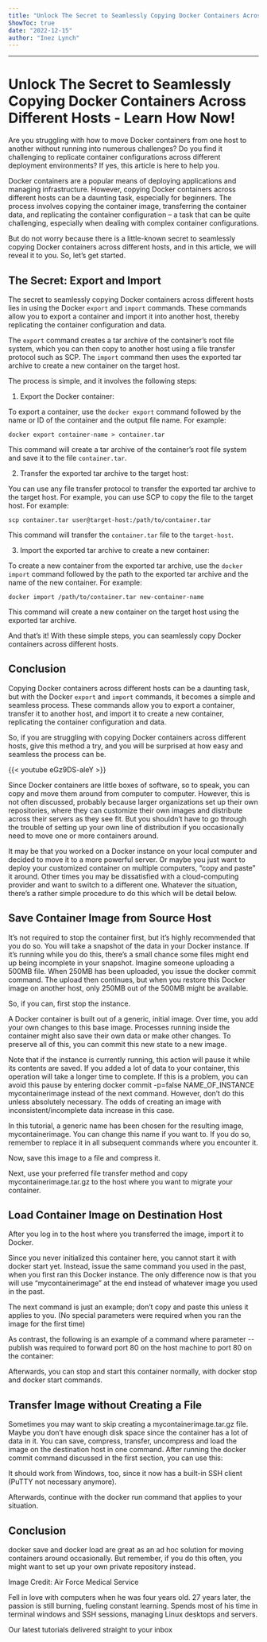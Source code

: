 ```yaml
---
title: "Unlock The Secret to Seamlessly Copying Docker Containers Across Different Hosts - Learn How Now!"
ShowToc: true 
date: "2022-12-15"
author: "Inez Lynch"
---
```

*****
# Unlock The Secret to Seamlessly Copying Docker Containers Across Different Hosts - Learn How Now!

Are you struggling with how to move Docker containers from one host to another without running into numerous challenges? Do you find it challenging to replicate container configurations across different deployment environments? If yes, this article is here to help you.

Docker containers are a popular means of deploying applications and managing infrastructure. However, copying Docker containers across different hosts can be a daunting task, especially for beginners. The process involves copying the container image, transferring the container data, and replicating the container configuration – a task that can be quite challenging, especially when dealing with complex container configurations.

But do not worry because there is a little-known secret to seamlessly copying Docker containers across different hosts, and in this article, we will reveal it to you. So, let’s get started.

## The Secret: Export and Import

The secret to seamlessly copying Docker containers across different hosts lies in using the Docker `export` and `import` commands. These commands allow you to export a container and import it into another host, thereby replicating the container configuration and data.

The `export` command creates a tar archive of the container’s root file system, which you can then copy to another host using a file transfer protocol such as SCP. The `import` command then uses the exported tar archive to create a new container on the target host.

The process is simple, and it involves the following steps:

1. Export the Docker container:

To export a container, use the `docker export` command followed by the name or ID of the container and the output file name. For example:

``` 
docker export container-name > container.tar
```

This command will create a tar archive of the container’s root file system and save it to the file `container.tar`.

2. Transfer the exported tar archive to the target host:

You can use any file transfer protocol to transfer the exported tar archive to the target host. For example, you can use SCP to copy the file to the target host. For example:

``` 
scp container.tar user@target-host:/path/to/container.tar
```

This command will transfer the `container.tar` file to the `target-host`.

3. Import the exported tar archive to create a new container:

To create a new container from the exported tar archive, use the `docker import` command followed by the path to the exported tar archive and the name of the new container. For example:

``` 
docker import /path/to/container.tar new-container-name
```

This command will create a new container on the target host using the exported tar archive.

And that’s it! With these simple steps, you can seamlessly copy Docker containers across different hosts.

## Conclusion

Copying Docker containers across different hosts can be a daunting task, but with the Docker `export` and `import` commands, it becomes a simple and seamless process. These commands allow you to export a container, transfer it to another host, and import it to create a new container, replicating the container configuration and data.

So, if you are struggling with copying Docker containers across different hosts, give this method a try, and you will be surprised at how easy and seamless the process can be.

{{< youtube eGz9DS-aIeY >}} 



Since Docker containers are little boxes of software, so to speak, you can copy and move them around from computer to computer. However, this is not often discussed, probably because larger organizations set up their own repositories, where they can customize their own images and distribute across their servers as they see fit. But you shouldn’t have to go through the trouble of setting up your own line of distribution if you occasionally need to move one or more containers around.
 
It may be that you worked on a Docker instance on your local computer and decided to move it to a more powerful server. Or maybe you just want to deploy your customized container on multiple computers, “copy and paste” it around. Other times you may be dissatisfied with a cloud-computing provider and want to switch to a different one. Whatever the situation, there’s a rather simple procedure to do this which will be detail below.
 
## Save Container Image from Source Host
 
It’s not required to stop the container first, but it’s highly recommended that you do so. You will take a snapshot of the data in your Docker instance. If it’s running while you do this, there’s a small chance some files might end up being incomplete in your snapshot. Imagine someone uploading a 500MB file. When 250MB has been uploaded, you issue the docker commit command. The upload then continues, but when you restore this Docker image on another host, only 250MB out of the 500MB might be available.
 
So, if you can, first stop the instance.
 
A Docker container is built out of a generic, initial image. Over time, you add your own changes to this base image. Processes running inside the container might also save their own data or make other changes. To preserve all of this, you can commit this new state to a new image.
 
Note that if the instance is currently running, this action will pause it while its contents are saved. If you added a lot of data to your container, this operation will take a longer time to complete. If this is a problem, you can avoid this pause by entering docker commit -p=false NAME_OF_INSTANCE mycontainerimage instead of the next command. However, don’t do this unless absolutely necessary. The odds of creating an image with inconsistent/incomplete data increase in this case.
 
In this tutorial, a generic name has been chosen for the resulting image, mycontainerimage. You can change this name if you want to. If you do so, remember to replace it in all subsequent commands where you encounter it.
 
Now, save this image to a file and compress it.
 
Next, use your preferred file transfer method and copy mycontainerimage.tar.gz to the host where you want to migrate your container.
 
## Load Container Image on Destination Host
 
After you log in to the host where you transferred the image, import it to Docker.
 
Since you never initialized this container here, you cannot start it with docker start yet. Instead, issue the same command you used in the past, when you first ran this Docker instance. The only difference now is that you will use “mycontainerimage” at the end instead of whatever image you used in the past.
 
The next command is just an example; don’t copy and paste this unless it applies to you. (No special parameters were required when you ran the image for the first time)
 
As contrast, the following is an example of a command where parameter --publish was required to forward port 80 on the host machine to port 80 on the container:
 
Afterwards, you can stop and start this container normally, with docker stop and docker start commands.
 
## Transfer Image without Creating a File
 
Sometimes you may want to skip creating a mycontainerimage.tar.gz file. Maybe you don’t have enough disk space since the container has a lot of data in it. You can save, compress, transfer, uncompress and load the image on the destination host in one command. After running the docker commit command discussed in the first section, you can use this:
 
It should work from Windows, too, since it now has a built-in SSH client (PuTTY not necessary anymore).
 
Afterwards, continue with the docker run command that applies to your situation.
 
## Conclusion
 
docker save and docker load are great as an ad hoc solution for moving containers around occasionally. But remember, if you do this often, you might want to set up your own private repository instead.
 
Image Credit: Air Force Medical Service
 
Fell in love with computers when he was four years old. 27 years later, the passion is still burning, fueling constant learning. Spends most of his time in terminal windows and SSH sessions, managing Linux desktops and servers.
 
Our latest tutorials delivered straight to your inbox




